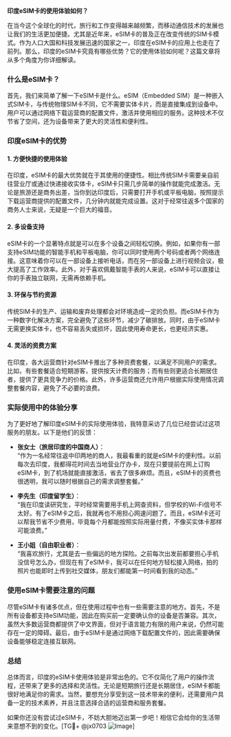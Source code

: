 **印度eSIM卡的使用体验如何？**

在当今这个全球化的时代，旅行和工作变得越来越频繁，而移动通信技术的发展也让我们的生活更加便捷。尤其是近年来，eSIM卡的普及正在改变传统的SIM卡模式。作为人口大国和科技发展迅速的国家之一，印度在eSIM卡的应用上也走在了前列。那么，印度的eSIM卡究竟有哪些优势？它的使用体验如何呢？这篇文章将从多个角度为你详细解读。

### 什么是eSIM卡？

首先，我们来简单了解一下eSIM卡是什么。eSIM（Embedded SIM）是一种嵌入式SIM卡，与传统物理SIM卡不同，它不需要实体卡片，而是直接集成到设备中。用户可以通过网络下载运营商的配置文件，激活并使用相应的服务。这种技术不仅节省了空间，还为设备带来了更大的灵活性和便利性。

### 印度eSIM卡的优势

#### 1. **方便快捷的使用体验**
   在印度，eSIM卡的最大优势就在于其使用的便捷性。相比传统SIM卡需要亲自前往营业厅或通过快递接收实体卡，eSIM卡只需几步简单的操作就能完成激活。无论是旅游还是商务出差，当你到达印度后，只需要打开手机或平板电脑，按照提示下载运营商提供的配置文件，几分钟内就能完成设置。这对于经常往返多个国家的商务人士来说，无疑是一个巨大的福音。

#### 2. **多设备支持**
   eSIM卡的一个显著特点就是可以在多个设备之间轻松切换。例如，如果你有一部支持eSIM功能的智能手机和平板电脑，你可以同时使用两个号码或者两个网络连接。这意味着你可以在一部设备上接听电话，而在另一部设备上进行视频会议，极大提高了工作效率。此外，对于喜欢佩戴智能手表的人来说，eSIM卡可以直接让你的手表独立联网，无需再依赖手机。

#### 3. **环保与节约资源**
   传统SIM卡的生产、运输和废弃处理都会对环境造成一定的负担。而eSIM卡作为一种数字化解决方案，完全避免了这些环节，减少了碳排放。同时，由于eSIM卡无需更换实体卡，也不容易丢失或损坏，因此使用寿命更长，也更经济实惠。

#### 4. **灵活的资费方案**
   在印度，各大运营商针对eSIM卡推出了多种资费套餐，以满足不同用户的需求。比如，有些套餐适合短期游客，提供按天计费的服务；而有些则更适合长期居住者，提供了更具竞争力的价格。此外，许多运营商还允许用户根据实际使用情况调整套餐内容，避免了不必要的浪费。

### 实际使用中的体验分享

为了更好地了解印度eSIM卡的实际使用体验，我特意采访了几位已经尝试过这项服务的朋友。以下是他们的反馈：

- **张女士（旅居印度的中国商人）**：  
  “作为一名经常往返中印两地的商人，我最看重的就是eSIM卡的便利性。以前每次去印度，我都得花时间去当地营业厅办卡，现在只要提前在网上订购eSIM卡，到了机场就能直接激活，省去了很多麻烦。而且，eSIM卡的资费也很透明，我可以随时根据自己的需求调整套餐。”

- **李先生（印度留学生）**：  
  “我在印度读研究生，平时经常需要用手机上网查资料，但学校的Wi-Fi信号不太好。有了eSIM卡之后，我就再也不用担心网速问题了。而且，eSIM卡还可以帮我节省不少费用，毕竟每个月都能按照实际用量付费，不像买实体卡那样可能浪费。”

- **王小姐（自由职业者）**：  
  “我喜欢旅行，尤其是去一些偏远的地方探险。之前每次出发前都要担心手机没信号怎么办，但现在有了eSIM卡，我可以在任何地方轻松接入网络，拍的照片也能即时上传到社交媒体，朋友们都能第一时间看到我的动态。”

### 使用eSIM卡需要注意的问题

尽管eSIM卡有诸多优点，但在使用过程中也有一些需要注意的地方。首先，不是所有设备都支持eSIM功能，因此在购买前一定要确认你的设备是否兼容。其次，虽然大多数运营商都提供了中文界面，但对于语言能力有限的用户来说，仍然可能存在一定的障碍。最后，由于eSIM卡是通过网络下载配置文件的，因此需要确保设备能够稳定连接互联网。

### 总结

总体而言，印度的eSIM卡使用体验是非常出色的。它不仅简化了用户的操作流程，还带来了更多的选择和灵活性。无论是短期旅行还是长期居住，eSIM卡都能很好地满足你的需求。当然，要想充分享受到这一技术带来的便利，还需要用户具备一定的技术素养，并且注意选择合适的运营商和服务套餐。

如果你还没有尝试过eSIM卡，不妨大胆地迈出第一步吧！相信它会给你的生活带来意想不到的变化。[TG💪+ @jx0703 ![Image](https://github.com/user-attachments/assets/dbca1d08-cadb-493c-b0ec-ad6f7a83f270)]